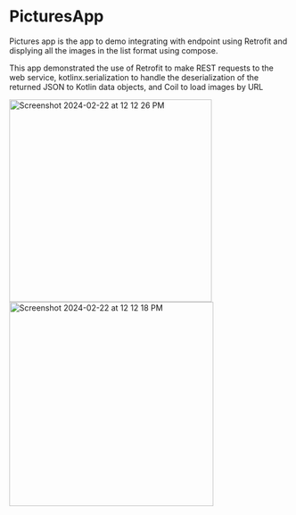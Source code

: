 # PicturesApp

Pictures app is the app to demo integrating with endpoint using Retrofit and displying all the images in the list format using compose.

This app demonstrated the use of Retrofit to make REST requests to the web service, kotlinx.serialization to handle the deserialization of the returned JSON to Kotlin data objects, and Coil to load images by URL



<img width="363" alt="Screenshot 2024-02-22 at 12 12 26 PM" src="https://github.com/ashwiniadke/PicturesApp/assets/12398791/9f2d64ac-ec5f-4025-8f1c-b1b8c7a174ac">
<img width="366" alt="Screenshot 2024-02-22 at 12 12 18 PM" src="https://github.com/ashwiniadke/PicturesApp/assets/12398791/d6073521-87de-4469-81e4-0428e3caf51a">
